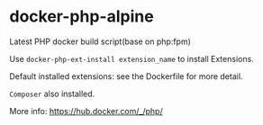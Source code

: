 # docker-php-alpine
Latest PHP docker build script(base on php:fpm)


Use `docker-php-ext-install extension_name` to install Extensions.

Default installed extensions: see the Dockerfile for more detail.

`Composer` also installed.

More info: https://hub.docker.com/_/php/

